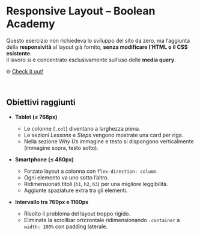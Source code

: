 # Responsive Layout – Boolean Academy

Questo esercizio non richiedeva lo sviluppo del sito da zero, ma l’aggiunta della **responsività** al layout già fornito, **senza modificare l’HTML o il CSS esistente**.  
Il lavoro si è concentrato esclusivamente sull’uso delle **media query**.

🌐 [Check it out!](https://michecosa.github.io/html-css-resp-wannabe/)

<br>

## Obiettivi raggiunti

- **Tablet (≤ 768px)**  
  - Le colonne (`.col`) diventano a larghezza piena.  
  - Le sezioni *Lessons* e *Steps* vengono mostrate una card per riga.  
  - Nella sezione *Why Us* immagine e testo si dispongono verticalmente (immagine sopra, testo sotto).  

- **Smartphone (≤ 480px)**  
  - Forzato layout a colonna con `flex-direction: column`.  
  - Ogni elemento va uno sotto l’altro.  
  - Ridimensionati titoli (`h1`, `h2`, `h3`) per una migliore leggibilità.  
  - Aggiunte spaziature extra tra gli elementi.  

- **Intervallo tra 769px e 1160px**  
  - Risolto il problema del layout troppo rigido.  
  - Eliminata la scrollbar orizzontale ridimensionando `.container` a `width: 100%` con padding laterale.  
